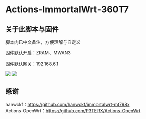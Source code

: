 # Actions-ImmortalWrt-360T7

## 关于此脚本与固件
脚本内已中文备注，方便理解与自定义  

固件默认开启：ZRAM、MWAN3  

固件默认网关：192.168.6.1

[![](https://img.shields.io/badge/编译状态-通过-brightgreen.svg)](https://github.com/IraXu/ImmortalWrt-360T7/actions)   [![](https://img.shields.io/badge/最新固件-下载-green.svg)](https://github.com/IraXu/OpenWrt-360T7-Build/releases)


## 感谢
hanwckf：https://github.com/hanwckf/immortalwrt-mt798x  
Actions-OpenWrt：https://github.com/P3TERX/Actions-OpenWrt
